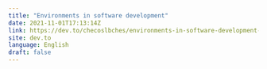 ```yaml
---
title: "Environments in software development"
date: 2021-11-01T17:13:14Z
link: https://dev.to/checoslbches/environments-in-software-development-b3e?utm_medium=RSS&utm_source=news.12bit.vn
site: dev.to
language: English
draft: false
---
```

